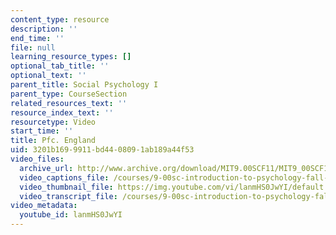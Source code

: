 ```yaml
---
content_type: resource
description: ''
end_time: ''
file: null
learning_resource_types: []
optional_tab_title: ''
optional_text: ''
parent_title: Social Psychology I
parent_type: CourseSection
related_resources_text: ''
resource_index_text: ''
resourcetype: Video
start_time: ''
title: Pfc. England
uid: 3201b169-9911-bd44-0809-1ab189a44f53
video_files:
  archive_url: http://www.archive.org/download/MIT9.00SCF11/MIT9_00SCF11_lec22_300k.mp4
  video_captions_file: /courses/9-00sc-introduction-to-psychology-fall-2011/67daf3b09e0b5d74913cd295e9f04e19_lanmHS0JwYI.vtt
  video_thumbnail_file: https://img.youtube.com/vi/lanmHS0JwYI/default.jpg
  video_transcript_file: /courses/9-00sc-introduction-to-psychology-fall-2011/6a733503532b1d9aaba282c96b08160f_lanmHS0JwYI.pdf
video_metadata:
  youtube_id: lanmHS0JwYI
---
```

